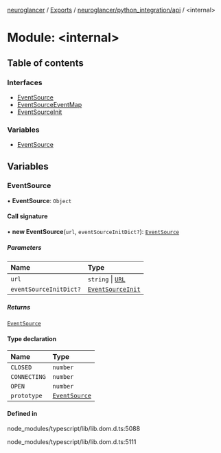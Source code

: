 [neuroglancer](../README.md) / [Exports](../modules.md) / [neuroglancer/python\_integration/api](neuroglancer_python_integration_api.md) / <internal\>

# Module: <internal\>

## Table of contents

### Interfaces

- [EventSource](../interfaces/neuroglancer_python_integration_api._internal_.EventSource.md)
- [EventSourceEventMap](../interfaces/neuroglancer_python_integration_api._internal_.EventSourceEventMap.md)
- [EventSourceInit](../interfaces/neuroglancer_python_integration_api._internal_.EventSourceInit.md)

### Variables

- [EventSource](neuroglancer_python_integration_api._internal_.md#eventsource)

## Variables

### EventSource

• **EventSource**: `Object`

#### Call signature

• **new EventSource**(`url`, `eventSourceInitDict?`): [`EventSource`](neuroglancer_python_integration_api._internal_.md#eventsource)

##### Parameters

| Name | Type |
| :------ | :------ |
| `url` | `string` \| [`URL`](main_module._internal_.md#url) |
| `eventSourceInitDict?` | [`EventSourceInit`](../interfaces/neuroglancer_python_integration_api._internal_.EventSourceInit.md) |

##### Returns

[`EventSource`](neuroglancer_python_integration_api._internal_.md#eventsource)

#### Type declaration

| Name | Type |
| :------ | :------ |
| `CLOSED` | `number` |
| `CONNECTING` | `number` |
| `OPEN` | `number` |
| `prototype` | [`EventSource`](neuroglancer_python_integration_api._internal_.md#eventsource) |

#### Defined in

node_modules/typescript/lib/lib.dom.d.ts:5088

node_modules/typescript/lib/lib.dom.d.ts:5111

